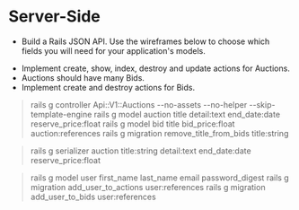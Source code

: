 # Server-Side
* Build a Rails JSON API. Use the wireframes below to choose which fields you will need for your application's models.

- Implement create, show, index, destroy and update actions for Auctions.
- Auctions should have many Bids.
- Implement create and destroy actions for Bids.

> rails g controller Api::V1::Auctions --no-assets --no-helper --skip-template-engine
> rails g model auction title detail:text end_date:date reserve_price:float
> rails g model bid title bid_price:float auction:references
> rails g migration remove_title_from_bids title:string

> rails g serializer auction title:string detail:text end_date:date reserve_price:float

> rails g model user first_name last_name email password_digest
> rails g migration add_user_to_actions user:references
> rails g migration add_user_to_bids user:references
